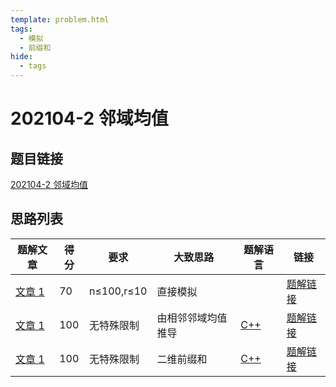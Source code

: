 ```yaml
---
template: problem.html
tags:
  - 模拟
  - 前缀和
hide:
  - tags
---
```

# 202104-2 邻域均值

## 题目链接

[202104-2 邻域均值](http://118.190.20.162/view.page?gpid=T127)

## 思路列表

<table id="idea_list" class="display nowrap" style="width:100%">
  <thead>
  <tr>
    <th>题解文章</th>
    <th>得分</th>
    <th>要求</th>
    <th>大致思路</th>
    <th>题解语言</th>
    <th>链接</th>
  </tr>
  </thead>
  <tbody>
    <tr>
      <td><a href="1">文章 1</a></td>
      <td>70</td>
      <td>n&le;100,r&le;10</th>
      <td>直接模拟</td>
      <td></td>
      <td><a href="1#70">题解链接</a></td>
    </tr>
    <tr>
      <td><a href="1">文章 1</a></td>
      <td>100</td>
      <td>无特殊限制</th>
      <td>由相邻邻域均值推导</td>
      <td><a href="1#code1">C++</td>
      <td><a href="1#100">题解链接</a></td>
    </tr>
    <tr>
      <td><a href="1">文章 1</a></td>
      <td>100</td>
      <td>无特殊限制</th>
      <td>二维前缀和</td>
      <td><a href="1#code2">C++</td>
      <td><a href="1#100_1">题解链接</a></td>
    </tr>
  </tbody>
</table>
